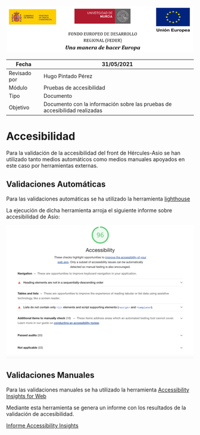![](./img/logos_feder.png)



| Fecha        | 31/05/2021                                                   |
| ------------ | ------------------------------------------------------------ |
| Revisado por | Hugo Pintado Pérez                                       |
| Módulo       | Pruebas de accesibilidad                                       |
| Tipo         | Documento                                                    |
| Objetivo     | Documento con la información sobre las pruebas de accesibilidad realizadas |



# Accesibilidad

Para la validación de la accesibilidad del front de Hércules-Asio se han utilizado tanto medios automáticos como medios manuales apoyados en este caso por herramientas externas.

## Validaciones Automáticas

Para las validaciones automáticas se ha utilizado la herramienta [lighthouse](https://developers.google.com/web/tools/lighthouse)

La ejecución de dicha herramienta arroja el siguiente informe sobre accesibilidad de Asio:

![](./img/lighthouse.png)

## Validaciones Manuales

Para las validaciones manuales se ha utilizado la herramienta [Accessibility Insights for Web](https://accessibilityinsights.io/docs/en/web/overview/)

Mediante esta herramienta se genera un informe con los resultados de la validación de accesibilidad.

[Informe Accessibility Insights](./AccessibilityInsightsWeb.pdf)